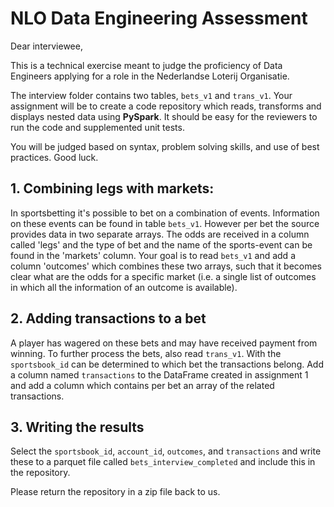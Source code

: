 # NLO Data Engineering Assessment
Dear interviewee,

This is a technical exercise meant to judge the proficiency of Data Engineers applying for a role in the
Nederlandse Loterij Organisatie.

The interview folder contains two tables, `bets_v1` and `trans_v1`. Your assignment will be to create a code repository which reads, transforms and displays nested data using **PySpark**. It should be easy for the reviewers to run the code and supplemented unit tests.

You will be judged based on syntax, problem solving skills, and use of best practices. Good luck.

## 1. Combining legs with markets:

In sportsbetting it's possible to bet on a combination of events. Information on these events can be found in table `bets_v1`. However per bet the source provides data in two separate arrays. The odds are received in a column called 'legs' and the type of bet and the name of the sports-event can be found in the 'markets' column. Your goal is to read `bets_v1` and add a column 'outcomes' which combines these two arrays, such that it becomes clear what are the odds for a specific market (i.e. a single list of outcomes in which all the information of an outcome is available).

## 2. Adding transactions to a bet

A player has wagered on these bets and may have received payment from winning. To further process the bets, also read `trans_v1`. With the `sportsbook_id` can be determined to which bet the transactions belong. Add a column named `transactions` to the DataFrame created in assignment 1 and add a column which contains per bet an array of the related transactions.

## 3. Writing the results

Select the `sportsbook_id`, `account_id`, `outcomes`, and `transactions` and write these to a parquet file called `bets_interview_completed` and include this
in the repository. 

Please return the repository in a zip file back to us.